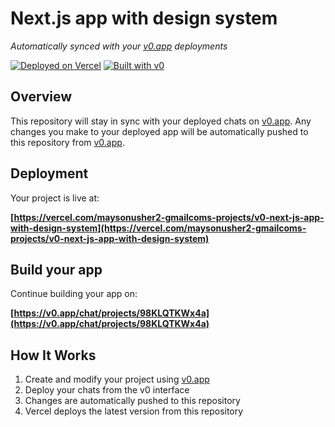 # Next.js app with design system

*Automatically synced with your [v0.app](https://v0.app) deployments*

[![Deployed on Vercel](https://img.shields.io/badge/Deployed%20on-Vercel-black?style=for-the-badge&logo=vercel)](https://vercel.com/maysonusher2-gmailcoms-projects/v0-next-js-app-with-design-system)
[![Built with v0](https://img.shields.io/badge/Built%20with-v0.app-black?style=for-the-badge)](https://v0.app/chat/projects/98KLQTKWx4a)

## Overview

This repository will stay in sync with your deployed chats on [v0.app](https://v0.app).
Any changes you make to your deployed app will be automatically pushed to this repository from [v0.app](https://v0.app).

## Deployment

Your project is live at:

**[https://vercel.com/maysonusher2-gmailcoms-projects/v0-next-js-app-with-design-system](https://vercel.com/maysonusher2-gmailcoms-projects/v0-next-js-app-with-design-system)**

## Build your app

Continue building your app on:

**[https://v0.app/chat/projects/98KLQTKWx4a](https://v0.app/chat/projects/98KLQTKWx4a)**

## How It Works

1. Create and modify your project using [v0.app](https://v0.app)
2. Deploy your chats from the v0 interface
3. Changes are automatically pushed to this repository
4. Vercel deploys the latest version from this repository